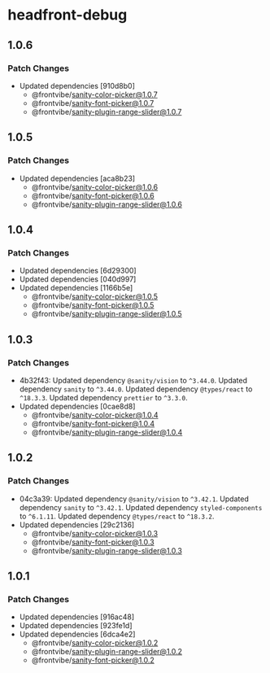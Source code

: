 # headfront-debug

## 1.0.6

### Patch Changes

- Updated dependencies [910d8b0]
  - @frontvibe/sanity-color-picker@1.0.7
  - @frontvibe/sanity-font-picker@1.0.7
  - @frontvibe/sanity-plugin-range-slider@1.0.7

## 1.0.5

### Patch Changes

- Updated dependencies [aca8b23]
  - @frontvibe/sanity-color-picker@1.0.6
  - @frontvibe/sanity-font-picker@1.0.6
  - @frontvibe/sanity-plugin-range-slider@1.0.6

## 1.0.4

### Patch Changes

- Updated dependencies [6d29300]
- Updated dependencies [040d997]
- Updated dependencies [1166b5e]
  - @frontvibe/sanity-color-picker@1.0.5
  - @frontvibe/sanity-font-picker@1.0.5
  - @frontvibe/sanity-plugin-range-slider@1.0.5

## 1.0.3

### Patch Changes

- 4b32f43: Updated dependency `@sanity/vision` to `^3.44.0`.
  Updated dependency `sanity` to `^3.44.0`.
  Updated dependency `@types/react` to `^18.3.3`.
  Updated dependency `prettier` to `^3.3.0`.
- Updated dependencies [0cae8d8]
  - @frontvibe/sanity-color-picker@1.0.4
  - @frontvibe/sanity-font-picker@1.0.4
  - @frontvibe/sanity-plugin-range-slider@1.0.4

## 1.0.2

### Patch Changes

- 04c3a39: Updated dependency `@sanity/vision` to `^3.42.1`.
  Updated dependency `sanity` to `^3.42.1`.
  Updated dependency `styled-components` to `^6.1.11`.
  Updated dependency `@types/react` to `^18.3.2`.
- Updated dependencies [29c2136]
  - @frontvibe/sanity-color-picker@1.0.3
  - @frontvibe/sanity-font-picker@1.0.3
  - @frontvibe/sanity-plugin-range-slider@1.0.3

## 1.0.1

### Patch Changes

- Updated dependencies [916ac48]
- Updated dependencies [923fe1d]
- Updated dependencies [6dca4e2]
  - @frontvibe/sanity-color-picker@1.0.2
  - @frontvibe/sanity-plugin-range-slider@1.0.2
  - @frontvibe/sanity-font-picker@1.0.2
